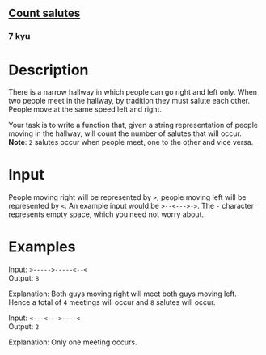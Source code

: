 <h2><a href=https://www.codewars.com/kata/605ae9e1d2be8a0023b494ed/train/javascript target="_blank">Count salutes</a></h2><h3>7 kyu</h3><h1 id="description">Description</h1><p>There is a narrow hallway in which people can go right and left only. When two people meet in the hallway, by tradition they must salute each other. People move at the same speed left and right.</p><p>Your task is to write a function that, given a string representation of people moving in the hallway, will count the number of salutes that will occur.<br><strong>Note</strong>: <code>2</code> salutes occur when people meet, one to the other and vice versa.</p><h1 id="input">Input</h1><p>People moving right will be represented by <code>&gt;</code>; people moving left will be represented by <code>&lt;</code>. An example input would be <code>&gt;--&lt;---&gt;-&gt;</code>. The <code>-</code> character represents empty space, which you need not worry about.</p><h1 id="examples">Examples</h1><p>Input: <code>&gt;-----&gt;-----&lt;--&lt;</code><br>Output: <code>8</code></p><p>Explanation: Both guys moving right will meet both guys moving left.<br>Hence a total of <code>4</code> meetings will occur and <code>8</code> salutes will occur.</p><p>Input: <code>&lt;---&lt;---&gt;----&lt;</code><br>Output: <code>2</code></p><p>Explanation: Only one meeting occurs.</p>